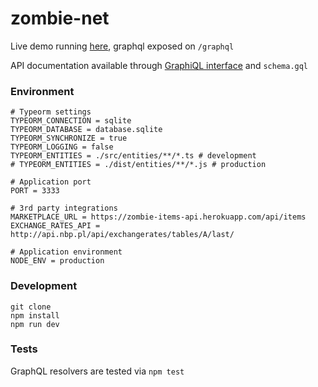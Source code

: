 # zombie-net

Live demo running [here](https://zombie-net.herokuapp.com/), graphql exposed on `/graphql`

API documentation available through [GraphiQL interface](https://zombie-net.herokuapp.com/graphql) and `schema.gql`

### Environment
```dotenv
# Typeorm settings
TYPEORM_CONNECTION = sqlite
TYPEORM_DATABASE = database.sqlite
TYPEORM_SYNCHRONIZE = true
TYPEORM_LOGGING = false
TYPEORM_ENTITIES = ./src/entities/**/*.ts # development
# TYPEORM_ENTITIES = ./dist/entities/**/*.js # production

# Application port
PORT = 3333

# 3rd party integrations
MARKETPLACE_URL = https://zombie-items-api.herokuapp.com/api/items
EXCHANGE_RATES_API = http://api.nbp.pl/api/exchangerates/tables/A/last/

# Application environment
NODE_ENV = production
```

### Development
```
git clone
npm install
npm run dev
```

### Tests
GraphQL resolvers are tested via `npm test`
